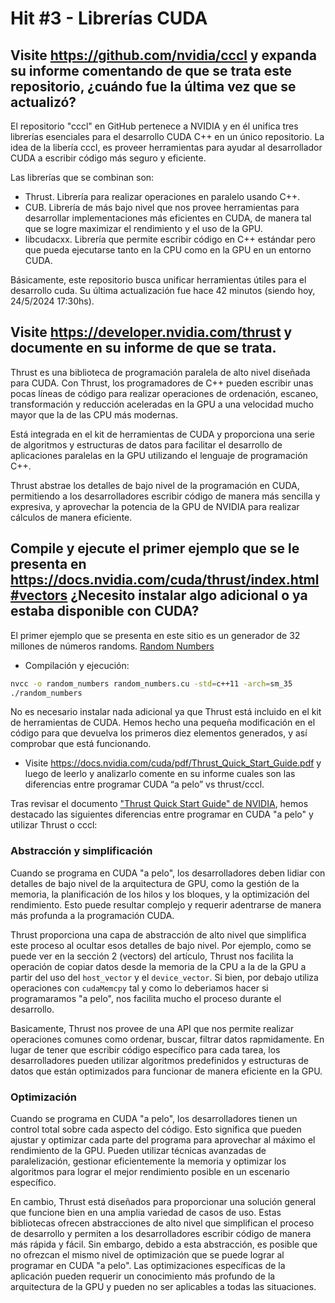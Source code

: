 # Hit #3 - Librerías CUDA

## Visite https://github.com/nvidia/cccl y expanda su informe comentando de que se trata este repositorio, ¿cuándo fue la última vez que se actualizó?

El repositorio "cccl" en GitHub pertenece a NVIDIA y en él unifica tres librerías esenciales para el desarrollo CUDA C++ en un único repositorio. La idea de la libería cccl, es proveer herramientas para ayudar al desarrollador CUDA a escribir código más seguro y eficiente.

Las librerías que se combinan son:

-   Thrust. Librería para realizar operaciones en paralelo usando C++.
-   CUB. Librería de más bajo nivel que nos provee herramientas para desarrollar implementaciones más eficientes en CUDA, de manera tal que se logre maximizar el rendimiento y el uso de la GPU.
-   libcudacxx. Librería que permite escribir código en C++ estándar pero que pueda ejecutarse tanto en la CPU como en la GPU en un entorno CUDA.

Básicamente, este repositorio busca unificar herramientas útiles para el desarrollo cuda. Su última actualización fue hace 42 minutos (siendo hoy, 24/5/2024 17:30hs).

## Visite https://developer.nvidia.com/thrust y documente en su informe de que se trata.

Thrust es una biblioteca de programación paralela de alto nivel diseñada para CUDA. Con Thrust, los programadores de C++ pueden escribir unas pocas líneas de código para realizar operaciones de ordenación, escaneo, transformación y reducción aceleradas en la GPU a una velocidad mucho mayor que la de las CPU más modernas.

Está integrada en el kit de herramientas de CUDA y proporciona una serie de algoritmos y estructuras de datos para facilitar el desarrollo de aplicaciones paralelas en la GPU utilizando el lenguaje de programación C++.

Thrust abstrae los detalles de bajo nivel de la programación en CUDA, permitiendo a los desarrolladores escribir código de manera más sencilla y expresiva, y aprovechar la potencia de la GPU de NVIDIA para realizar cálculos de manera eficiente.

## Compile y ejecute el primer ejemplo que se le presenta en https://docs.nvidia.com/cuda/thrust/index.html#vectors ¿Necesito instalar algo adicional o ya estaba disponible con CUDA?

El primer ejemplo que se presenta en este sitio es un generador de 32 millones de números randoms.
[Random Numbers](random_numbers.cu)

-   Compilación y ejecución:

```sh
nvcc -o random_numbers random_numbers.cu -std=c++11 -arch=sm_35
./random_numbers
```

No es necesario instalar nada adicional ya que Thrust está incluido en el kit de herramientas de CUDA.
Hemos hecho una pequeña modificación en el código para que devuelva los primeros diez elementos generados, y así comprobar que está funcionando.

-   Visite https://docs.nvidia.com/cuda/pdf/Thrust_Quick_Start_Guide.pdf y luego de leerlo y analizarlo comente en su informe cuales son las diferencias entre programar CUDA “a pelo” vs thrust/cccl.

Tras revisar el documento ["Thrust Quick Start Guide" de NVIDIA](https://docs.nvidia.com/cuda/pdf/Thrust_Quick_Start_Guide.pdf), hemos destacado las siguientes diferencias entre programar en CUDA "a pelo" y utilizar Thrust o cccl:

### Abstracción y simplificación

Cuando se programa en CUDA "a pelo", los desarrolladores deben lidiar con detalles de bajo nivel de la arquitectura de GPU, como la gestión de la memoria, la planificación de los hilos y los bloques, y la optimización del rendimiento. Esto puede resultar complejo y requerir adentrarse de manera más profunda a la programación CUDA.

Thrust proporciona una capa de abstracción de alto nivel que simplifica este proceso al ocultar esos detalles de bajo nivel. Por ejemplo, como se puede ver en la sección 2 (vectors) del artículo, Thrust nos facilita la operación de copiar datos desde la memoria de la CPU a la de la GPU a partir del uso del `host_vector` y el `device_vector`. Si bien, por debajo utiliza operaciones con `cudaMemcpy` tal y como lo deberiamos hacer si programaramos "a pelo", nos facilita mucho el proceso durante el desarrollo.

Basicamente, Thrust nos provee de una API que nos permite realizar operaciones comunes como ordenar, buscar, filtrar datos rapmidamente. En lugar de tener que escribir código específico para cada tarea, los desarrolladores pueden utilizar algoritmos predefinidos y estructuras de datos que están optimizados para funcionar de manera eficiente en la GPU.

### Optimización

Cuando se programa en CUDA "a pelo", los desarrolladores tienen un control total sobre cada aspecto del código. Esto significa que pueden ajustar y optimizar cada parte del programa para aprovechar al máximo el rendimiento de la GPU. Pueden utilizar técnicas avanzadas de paralelización, gestionar eficientemente la memoria y optimizar los algoritmos para lograr el mejor rendimiento posible en un escenario específico.

En cambio, Thrust está diseñados para proporcionar una solución general que funcione bien en una amplia variedad de casos de uso. Estas bibliotecas ofrecen abstracciones de alto nivel que simplifican el proceso de desarrollo y permiten a los desarrolladores escribir código de manera más rápida y fácil. Sin embargo, debido a esta abstracción, es posible que no ofrezcan el mismo nivel de optimización que se puede lograr al programar en CUDA "a pelo". Las optimizaciones específicas de la aplicación pueden requerir un conocimiento más profundo de la arquitectura de la GPU y pueden no ser aplicables a todas las situaciones.
